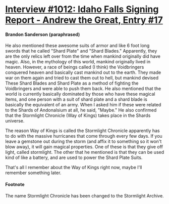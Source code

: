 # [Interview #1012: Idaho Falls Signing Report - Andrew the Great, Entry #17](https://www.theoryland.com/intvmain.php?i=1012#17)

#### Brandon Sanderson (paraphrased)

He also mentioned these awesome suits of armor and like 6 foot long swords that he called "Shard Plate" and "Shard Blades." Apparently, they are the only relics left over from the time when mankind originally did have magic. Also, in the mythology of this world, mankind originally lived in heaven. However, a race of beings called (I think) the Voidbringers conquered heaven and basically cast mankind out to the earth. They made war on them again and tried to cast them out to hell, but mankind devised These Shard Blades and Shard Plate as a method of fighting the Voidbringers and were able to push them back. He also mentioned that the world is currently basically dominated by those who have these magical items, and one person with a suit of shard plate and a shard blade is basically the equivalent of an army. When I asked him if these were related to the Shards of Andonalsium at all, he said, "Maybe." He also confirmed that the Stormlight Chronicle (Way of Kings) takes place in the Shards universe.

The reason Way of Kings is called the Stormlight Chronicle apparently has to do with the massive hurricanes that come through every few days. If you leave a gemstone out during the storm (and affix it to something so it won't blow away), it will gain magical properties. One of these is that they give off light, called stormlight. The other that he mentioned is that they can be used kind of like a battery, and are used to power the Shard Plate Suits.

That's all I remember about the Way of Kings right now, maybe I'll remember something later.

#### Footnote

The name Stormlight Chronicle has been changed to the Stormlight Archive.

